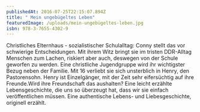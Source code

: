 ```yaml
---
publishedAt: 2016-07-25T22:15:07.894Z
title: " Mein ungebügeltes Leben"
featuredImage: /uploads/mein-ungebügeltes-leben.jpg
isbn: 978-3-7655-4302-9
---
```

Christliches Elternhaus - sozialistischer Schulalltag: Conny stellt das vor schwierige Entscheidungen. Mit ihrem Witz bringt sie im tristen DDR-Alltag Menschen zum Lachen, riskiert aber auch, deswegen von der Schule geworfen zu werden. Eine christliche Jugendgruppe wird ihr wichtigster Bezug neben der Familie. Mit 16 verliebt sie sich unsterblich in Henry, den Pastorensohn. Henry ist Einzelgänger, mit der Zeit sehr eifersüchtig auf ihre Freunde.Wird ihre Freundschaft das aushalten? Eine leicht erzählte Lebensgeschichte, die uns so überzeugt hat, dass wir sie einfach veröffentlichen müssen.
Eine authentische Lebens- und Liebesgeschichte, originell erzählt. 